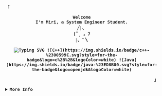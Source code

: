 <div align="justify">
  <p align="left">
    <strong>
      <samp>「</samp>
    </strong>
  </p>
  <p align="center">
    <samp>
      <b>
        Welcome
        <br />
        I'm Miri, a System Engineer Student.
        <br />
                       ╱|、
        <br />
                     (˚ˎ 。7  
        <br />
                      |、˜〵    
       <br />
      <br />
      <img
        src="https://readme-typing-svg.demolab.com/?font=Iosevka&size=16&pause=1000&color=731433&center=true&vCenter=true&width=435&lines=Just+a+beginner+learning+to+code!+♡"
        alt="Typing SVG"
      />
        ![C++](https://img.shields.io/badge/c++-%2300599C.svg?style=for-the-badge&logo=c%2B%2B&logoColor=white) ![Java](https://img.shields.io/badge/java-%23ED8B00.svg?style=for-the-badge&logo=openjdk&logoColor=white)
    </samp>
  </p>
  <p align="right">
    <strong>
      <samp>」</samp>
    </strong>
  </p>
  <details>
    <summary>
      <samp>
        <b>More Info</b>
      </samp>
    </summary>
    <br />
    <h2></h2>
    <p align="center">
      <samp>
        [ <a href="https://linktr.ee/1tsMiri">socials</a> .
        <a href="https://discord.gg/Aee7t3w">discord</a> .
        <a href="mailto:tinymiricomms@gmail.com">contact</a> ]
      </samp>
    </p>
    <h2></h2>
    <br />
    <div align="center">
      <table>
        <tr>
          <td>
            <a href="#--------">
              <img
                align="center"
                alt="GitHub Stats"
                src="https://github-readme-stats.vercel.app/api?username=1tsm1ri&theme=dracula&hide_border=false&include_all_commits=false&count_private=false"
              />
            </a>
          </td>
          <td>
            <a href="#--------">
              <img
                align="center"
                alt="Top Language"
                src="https://github-readme-stats.vercel.app/api/top-langs/?username=1tsm1ri&theme=dracula&hide_border=false&include_all_commits=false&count_private=false&layout=compact"
              />
            </a>
          </td>
        </tr>
      </table>
    </div>
  </details>
</div>
